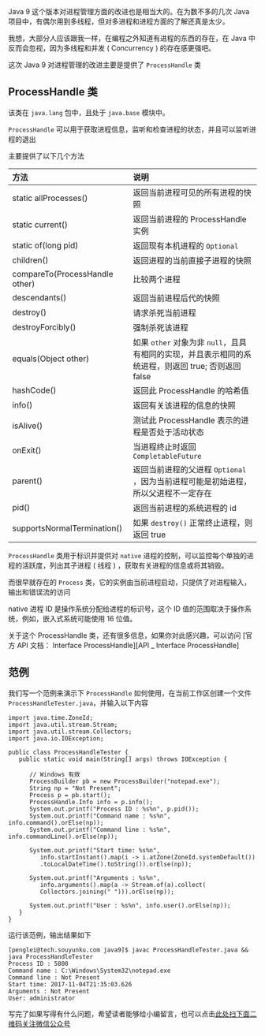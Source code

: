 Java 9 这个版本对进程管理方面的改进也是相当大的。在为数不多的几次 Java 项目中，有偶尔用到多线程，但对多进程和进程方面的了解还真是太少。

我想，大部分人应该跟我一样，在编程之外知道有进程的东西的存在，在 Java 中反而会忽视，因为多线程和并发 ( Concurrency ) 的存在感更强吧。

这次 Java 9 对进程管理的改进主要是提供了 `ProcessHandle` 类

## ProcessHandle 类 ##

该类在 `java.lang` 包中，且处于 `java.base` 模块中。

`ProcessHandle` 可以用于获取进程信息，监听和检查进程的状态，并且可以监听进程的退出

主要提供了以下几个方法

<table> 
 <thead> 
  <tr> 
   <th align="left">方法</th> 
   <th align="left">说明</th> 
  </tr> 
 </thead> 
 <tbody> 
  <tr> 
   <td align="left">static allProcesses()</td> 
   <td align="left">返回当前进程可见的所有进程的快照</td> 
  </tr> 
  <tr> 
   <td align="left">static current()</td> 
   <td align="left">返回当前进程的 ProcessHandle 实例</td> 
  </tr> 
  <tr> 
   <td align="left">static of(long pid)</td> 
   <td align="left">返回现有本机进程的 <code>Optional <ProcessHandle></code></td> 
  </tr> 
  <tr> 
   <td align="left">children()</td> 
   <td align="left">返回进程的当前直接子进程的快照</td> 
  </tr> 
  <tr> 
   <td align="left">compareTo(ProcessHandle other)</td> 
   <td align="left">比较两个进程</td> 
  </tr> 
  <tr> 
   <td align="left">descendants()</td> 
   <td align="left">返回当前进程后代的快照</td> 
  </tr> 
  <tr> 
   <td align="left">destroy()</td> 
   <td align="left">请求杀死当前进程</td> 
  </tr> 
  <tr> 
   <td align="left">destroyForcibly()</td> 
   <td align="left">强制杀死该进程</td> 
  </tr> 
  <tr> 
   <td align="left">equals(Object other)</td> 
   <td align="left">如果 <code>other</code> 对象为非 <code>null</code>，且具有相同的实现，并且表示相同的系统进程，则返回 true; 否则返回 false</td> 
  </tr> 
  <tr> 
   <td align="left">hashCode()</td> 
   <td align="left">返回此 ProcessHandle 的哈希值</td> 
  </tr> 
  <tr> 
   <td align="left">info()</td> 
   <td align="left">返回有关该进程的信息的快照</td> 
  </tr> 
  <tr> 
   <td align="left">isAlive()</td> 
   <td align="left">测试此 ProcessHandle 表示的进程是否处于活动状态</td> 
  </tr> 
  <tr> 
   <td align="left">onExit()</td> 
   <td align="left">当进程终止时返回 <code>CompletableFuture <ProcessHandle></code></td> 
  </tr> 
  <tr> 
   <td align="left">parent()</td> 
   <td align="left">返回当前进程的父进程 <code>Optional<ProcessHandle></code> ，因为当前进程可能是初始进程，所以父进程不一定存在</td> 
  </tr> 
  <tr> 
   <td align="left">pid()</td> 
   <td align="left">返回当前进程的系统进程的 id</td> 
  </tr> 
  <tr> 
   <td align="left">supportsNormalTermination()</td> 
   <td align="left">如果 <code>destroy()</code> 正常终止进程，则返回 true</td> 
  </tr> 
 </tbody> 
</table>

`ProcessHandle` 类用于标识并提供对 `native` 进程的控制，可以监控每个单独的进程的活跃度，列出其子进程 ( 线程 ) ，获取有关进程的信息或将其销毁。

而很早就存在的 `Process` 类，它的实例由当前进程启动，只提供了对进程输入，输出和错误流的访问

native 进程 ID 是操作系统分配给进程的标识号，这个 ID 值的范围取决于操作系统，例如，嵌入式系统可能使用 16 位值。

关于这个 ProcessHandle 类，还有很多信息，如果你对此感兴趣，可以访问 [官方 API 文档： Interface ProcessHandle][API _ Interface ProcessHandle]

## 范例 ##

我们写一个范例来演示下 `ProcessHandle` 如何使用，在当前工作区创建一个文件 `ProcessHandleTester.java`，并输入以下内容

```
import java.time.ZoneId;
import java.util.stream.Stream;
import java.util.stream.Collectors;
import java.io.IOException;

public class ProcessHandleTester {
   public static void main(String[] args) throws IOException {

      // Windows 有效
      ProcessBuilder pb = new ProcessBuilder("notepad.exe");
      String np = "Not Present";
      Process p = pb.start();
      ProcessHandle.Info info = p.info();
      System.out.printf("Process ID : %s%n", p.pid());
      System.out.printf("Command name : %s%n", info.command().orElse(np));
      System.out.printf("Command line : %s%n", info.commandLine().orElse(np));

      System.out.printf("Start time: %s%n",
         info.startInstant().map(i -> i.atZone(ZoneId.systemDefault())
         .toLocalDateTime().toString()).orElse(np));

      System.out.printf("Arguments : %s%n",
         info.arguments().map(a -> Stream.of(a).collect(
         Collectors.joining(" "))).orElse(np));

      System.out.printf("User : %s%n", info.user().orElse(np));
   } 
}
```

运行该范例，输出结果如下

```
[penglei@tech.souyunku.com java9]$ javac ProcessHandleTester.java && java ProcessHandleTester
Process ID : 5800
Command name : C:\Windows\System32\notepad.exe
Command line : Not Present
Start time: 2017-11-04T21:35:03.626
Arguments : Not Present
User: administrator
```


写完了如果写得有什么问题，希望读者能够给小编留言，也可以点击[此处扫下面二维码关注微信公众号](https://www.ycbbs.vip/?p=28 "此处扫下面二维码关注微信公众号")